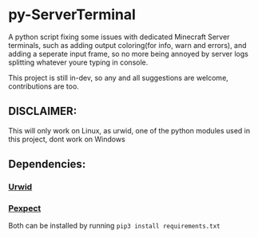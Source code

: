 # py-ServerTerminal
A python script fixing some issues with dedicated Minecraft Server terminals, such as adding output coloring(for info, warn and errors), and adding a seperate input frame, so no more being annoyed by server logs splitting whatever youre typing in console.

This project is still in-dev, so any and all suggestions are welcome, contributions are too.

## DISCLAIMER:
This will only work on Linux, as urwid, one of the python modules used in this project, dont work on Windows

## Dependencies:
### [Urwid](https://urwid.org/)
### [Pexpect](https://pexpect.readthedocs.io/en/stable/)

Both can be installed by running `pip3 install requirements.txt`

